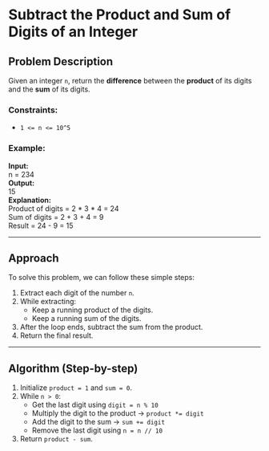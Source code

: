 # Subtract the Product and Sum of Digits of an Integer

## Problem Description

Given an integer `n`, return the **difference** between the **product** of its digits and the **sum** of its digits.

### Constraints:
- `1 <= n <= 10^5`

### Example:
**Input:**  
n = 234  
**Output:**  
15  
**Explanation:**  
Product of digits = 2 * 3 * 4 = 24  
Sum of digits = 2 + 3 + 4 = 9  
Result = 24 - 9 = 15

---

## Approach

To solve this problem, we can follow these simple steps:

1. Extract each digit of the number `n`.
2. While extracting:
   - Keep a running product of the digits.
   - Keep a running sum of the digits.
3. After the loop ends, subtract the sum from the product.
4. Return the final result.

---

## Algorithm (Step-by-step)

1. Initialize `product = 1` and `sum = 0`.
2. While `n > 0`:
   - Get the last digit using `digit = n % 10`
   - Multiply the digit to the product → `product *= digit`
   - Add the digit to the sum → `sum += digit`
   - Remove the last digit using `n = n // 10`
3. Return `product - sum`.
